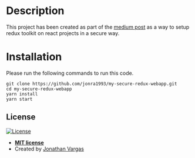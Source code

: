 # Description

This project has been created as part of the  [medium post](https://medium.com/jrtec/redux-toolkit-setup-on-react-projects-112b6409c2ad?source=friends_link&sk=b54b2d33b3121cc4651890bbcf5c8f37") as a way to setup redux toolkit on react projects in a secure way.


# Installation

Please run the following commands to run this code.

```
git clone https://github.com/jonra1993/my-secure-redux-webapp.git
cd my-secure-redux-webapp
yarn install
yarn start
```

## License

[![License](http://img.shields.io/:license-mit-blue.svg?style=flat-square)](http://badges.mit-license.org)

- **[MIT license](http://opensource.org/licenses/mit-license.php)**
- Created by <a href="https://www.jonathanvargas.ml" target="_blank">Jonathan Vargas</a>